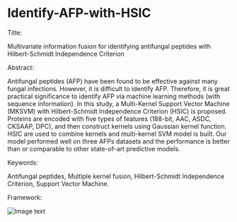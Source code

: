 # Identify-AFP-with-HSIC
Title:

Multivariate information fusion for identifying antifungal peptides with Hilbert-Schmidt Independence Criterion

Abstract:

Antifungal peptides (AFP) have been found to be effective against many fungal infections. However, it is difficult to identify AFP. Therefore, it is great practical significance to identify AFP via machine learning methods (with sequence information). In this study, a Multi-Kernel Support Vector Machine (MKSVM) with Hilbert-Schmidt Independence Criterion (HSIC) is proposed. Proteins are encoded with five types of features (188-bit, AAC, ASDC, CKSAAP, DPC), and then construct kernels using Gaussian kernel function. HSIC are used to combine kernels and multi-kernel SVM model is built. Our model performed well on three AFPs datasets and the performance is better than or comparable to other state-of-art predictive models.

Keywords:

Antifungal peptides, Multiple kernel fusion, Hilbert-Schmidt Independence Criterion, Support Vector Machine.

Framework:

![Image text]()
